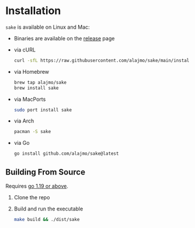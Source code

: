 # Installation

`sake` is available on Linux and Mac:

* Binaries are available on the [release](https://github.com/alajmo/sake/releases) page

* via cURL
  ```bash
  curl -sfL https://raw.githubusercontent.com/alajmo/sake/main/install.sh | sh
  ```

* via Homebrew
  ```bash
  brew tap alajmo/sake
  brew install sake
  ```

* via MacPorts
  ```sh
  sudo port install sake
  ```

* via Arch
  ```sh
  pacman -S sake
  ```

* via Go
  ```bash
  go install github.com/alajmo/sake@latest
  ```

## Building From Source

Requires [go 1.19 or above](https://golang.org/doc/install).

1. Clone the repo
2. Build and run the executable

    ```bash
    make build && ./dist/sake
    ```
